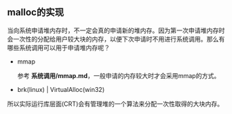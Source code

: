 ## malloc的实现

当向系统申请堆内存时，不一定会真的申请新的堆内存。因为第一次申请堆内存时会一次性的分配给用户较大块的内存，以便下次申请时不用进行系统调用。那么有哪些系统调用可以用于申请堆内存呢？

- mmap

  参考 **系统调用/mmap.md**，一般申请的内存较大时才会采用mmap的方式。

- brk(linux) | VirtualAlloc(win32)

所以实际运行库层面(CRT)会有管理堆的一个算法来分配一次性取得的大块内存。